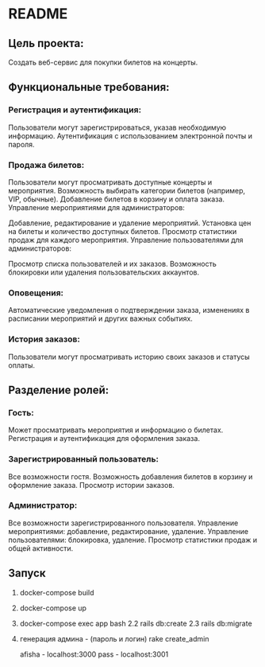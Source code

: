 # README

## Цель проекта:
Создать веб-сервис для покупки билетов на концерты.

## Функциональные требования:

### Регистрация и аутентификация:

Пользователи могут зарегистрироваться, указав необходимую информацию.
Аутентификация с использованием электронной почты и пароля.
### Продажа билетов:

Пользователи могут просматривать доступные концерты и мероприятия.
Возможность выбирать категории билетов (например, VIP, обычные).
Добавление билетов в корзину и оплата заказа.
Управление мероприятиями для администраторов:

Добавление, редактирование и удаление мероприятий.
Установка цен на билеты и количество доступных билетов.
Просмотр статистики продаж для каждого мероприятия.
Управление пользователями для администраторов:

Просмотр списка пользователей и их заказов.
Возможность блокировки или удаления пользовательских аккаунтов.
### Оповещения:

Автоматические уведомления о подтверждении заказа, изменениях в расписании мероприятий и других важных событиях.
### История заказов:

Пользователи могут просматривать историю своих заказов и статусы оплаты.
## Разделение ролей:

### Гость:

Может просматривать мероприятия и информацию о билетах.
Регистрация и аутентификация для оформления заказа.

### Зарегистрированный пользователь:

Все возможности гостя.
Возможность добавления билетов в корзину и оформление заказа.
Просмотр истории заказов.

### Администратор:

Все возможности зарегистрированного пользователя.
Управление мероприятиями: добавление, редактирование, удаление.
Управление пользователями: блокировка, удаление.
Просмотр статистики продаж и общей активности.


## Запуск
1. docker-compose build
2. docker-compose up
3. docker-compose exec app bash
   2.2 rails db:create
   2.3 rails db:migrate
4. генерация админа - (пароль и логин) rake create_admin

   afisha - localhost:3000
   pass - localhost:3001
